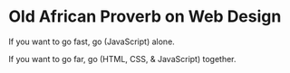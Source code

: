 # Old African Proverb on Web Design

If you want to go fast, go (JavaScript) alone.

If you want to go far, go (HTML, CSS, & JavaScript) together.